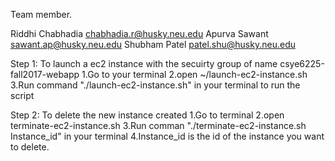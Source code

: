 Team member.

Riddhi Chabhadia chabhadia.r@husky.neu.edu
Apurva Sawant sawant.ap@husky.neu.edu
Shubham Patel patel.shu@husky.neu.edu


Step 1:
To launch a ec2 instance with the secuirty group of name csye6225-fall2017-webapp
1.Go to your terminal 
2.open ~/launch-ec2-instance.sh
3.Run command "./launch-ec2-instance.sh" in your terminal to run the script




Step 2:
To delete the new instance created 
1.Go to terminal
2.open terminate-ec2-instance.sh
3.Run comman "./terminate-ec2-instance.sh Instance_id" in your terminal
4.Instance_id is the id of the instance you want to delete.
